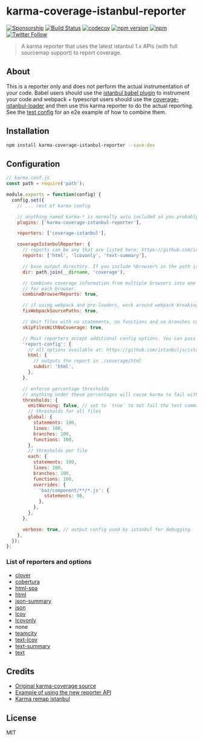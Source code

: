 # karma-coverage-istanbul-reporter

[![Sponsorship](https://img.shields.io/badge/funding-github-%23EA4AAA)](https://github.com/users/mattlewis92/sponsorship)
[![Build Status](https://travis-ci.org/mattlewis92/karma-coverage-istanbul-reporter.svg?branch=master)](https://travis-ci.org/mattlewis92/karma-coverage-istanbul-reporter)
[![codecov](https://codecov.io/gh/mattlewis92/karma-coverage-istanbul-reporter/branch/master/graph/badge.svg)](https://codecov.io/gh/mattlewis92/karma-coverage-istanbul-reporter)
[![npm version](https://badge.fury.io/js/karma-coverage-istanbul-reporter.svg)](http://badge.fury.io/js/karma-coverage-istanbul-reporter)
[![npm](https://img.shields.io/npm/dm/karma-coverage-istanbul-reporter.svg)](http://badge.fury.io/js/karma-coverage-istanbul-reporter)
[![Twitter Follow](https://img.shields.io/twitter/follow/mattlewis92_.svg)](https://twitter.com/mattlewis92_)

> A karma reporter that uses the latest istanbul 1.x APIs (with full sourcemap support) to report coverage.

## About

This is a reporter only and does not perform the actual instrumentation of your code. Babel users should use the [istanbul babel plugin](https://github.com/istanbuljs/babel-plugin-istanbul) to instrument your code and webpack + typescript users should use the [coverage-istanbul-loader](https://github.com/JS-DevTools/coverage-istanbul-loader) and then use this karma reporter to do the actual reporting. See the [test config](https://github.com/mattlewis92/karma-coverage-istanbul-reporter/blob/master/test/karma.conf.js) for an e2e example of how to combine them.

## Installation

```bash
npm install karma-coverage-istanbul-reporter --save-dev
```

## Configuration

```js
// karma.conf.js
const path = require('path');

module.exports = function(config) {
  config.set({
    // ... rest of karma config

    // anything named karma-* is normally auto included so you probably dont need this
    plugins: ['karma-coverage-istanbul-reporter'],

    reporters: ['coverage-istanbul'],

    coverageIstanbulReporter: {
      // reports can be any that are listed here: https://github.com/istanbuljs/istanbuljs/tree/73c25ce79f91010d1ff073aa6ff3fd01114f90db/packages/istanbul-reports/lib
      reports: ['html', 'lcovonly', 'text-summary'],

      // base output directory. If you include %browser% in the path it will be replaced with the karma browser name
      dir: path.join(__dirname, 'coverage'),

      // Combines coverage information from multiple browsers into one report rather than outputting a report
      // for each browser.
      combineBrowserReports: true,

      // if using webpack and pre-loaders, work around webpack breaking the source path
      fixWebpackSourcePaths: true,

      // Omit files with no statements, no functions and no branches covered from the report
      skipFilesWithNoCoverage: true,

      // Most reporters accept additional config options. You can pass these through the `report-config` option
      'report-config': {
        // all options available at: https://github.com/istanbuljs/istanbuljs/blob/73c25ce79f91010d1ff073aa6ff3fd01114f90db/packages/istanbul-reports/lib/html/index.js#L257-L261
        html: {
          // outputs the report in ./coverage/html
          subdir: 'html',
        },
      },

      // enforce percentage thresholds
      // anything under these percentages will cause karma to fail with an exit code of 1 if not running in watch mode
      thresholds: {
        emitWarning: false, // set to `true` to not fail the test command when thresholds are not met
        // thresholds for all files
        global: {
          statements: 100,
          lines: 100,
          branches: 100,
          functions: 100,
        },
        // thresholds per file
        each: {
          statements: 100,
          lines: 100,
          branches: 100,
          functions: 100,
          overrides: {
            'baz/component/**/*.js': {
              statements: 98,
            },
          },
        },
      },

      verbose: true, // output config used by istanbul for debugging
    },
  });
};
```

### List of reporters and options

- [clover](https://github.com/istanbuljs/istanbuljs/blob/73c25ce79f91010d1ff073aa6ff3fd01114f90db/packages/istanbul-reports/lib/clover/index.js#L14-L15)
- [cobertura](https://github.com/istanbuljs/istanbuljs/blob/73c25ce79f91010d1ff073aa6ff3fd01114f90db/packages/istanbul-reports/lib/cobertura/index.js#L16-L17)
- [html-spa](https://github.com/istanbuljs/istanbuljs/blob/73c25ce79f91010d1ff073aa6ff3fd01114f90db/packages/istanbul-reports/lib/html-spa/index.js#L47-L61)
- [html](https://github.com/istanbuljs/istanbuljs/blob/73c25ce79f91010d1ff073aa6ff3fd01114f90db/packages/istanbul-reports/lib/html/index.js#L257-L261)
- [json-summary](https://github.com/istanbuljs/istanbuljs/blob/73c25ce79f91010d1ff073aa6ff3fd01114f90db/packages/istanbul-reports/lib/json-summary/index.js#L12)
- [json](https://github.com/istanbuljs/istanbuljs/blob/73c25ce79f91010d1ff073aa6ff3fd01114f90db/packages/istanbul-reports/lib/json/index.js#L12)
- [lcov](https://github.com/istanbuljs/istanbuljs/blob/73c25ce79f91010d1ff073aa6ff3fd01114f90db/packages/istanbul-reports/lib/lcov/index.js#L13)
- [lcovonly](https://github.com/istanbuljs/istanbuljs/blob/73c25ce79f91010d1ff073aa6ff3fd01114f90db/packages/istanbul-reports/lib/lcovonly/index.js#L11-L12)
- none
- [teamcity](https://github.com/istanbuljs/istanbuljs/blob/73c25ce79f91010d1ff073aa6ff3fd01114f90db/packages/istanbul-reports/lib/teamcity/index.js#L13-L14)
- [text-lcov](https://github.com/istanbuljs/istanbuljs/blob/73c25ce79f91010d1ff073aa6ff3fd01114f90db/packages/istanbul-reports/lib/text-lcov/index.js#L11)
- [text-summary](https://github.com/istanbuljs/istanbuljs/blob/73c25ce79f91010d1ff073aa6ff3fd01114f90db/packages/istanbul-reports/lib/text-summary/index.js#L13)
- [text](https://github.com/istanbuljs/istanbuljs/blob/73c25ce79f91010d1ff073aa6ff3fd01114f90db/packages/istanbul-reports/lib/text/index.js#L231-L237)

## Credits

- [Original karma-coverage source](https://github.com/karma-runner/karma-coverage/blob/master/lib/reporter.js)
- [Example of using the new reporter API](https://github.com/facebook/jest/blob/master/scripts/mapCoverage.js)
- [Karma remap istanbul](https://github.com/marcules/karma-remap-istanbul)

## License

MIT
